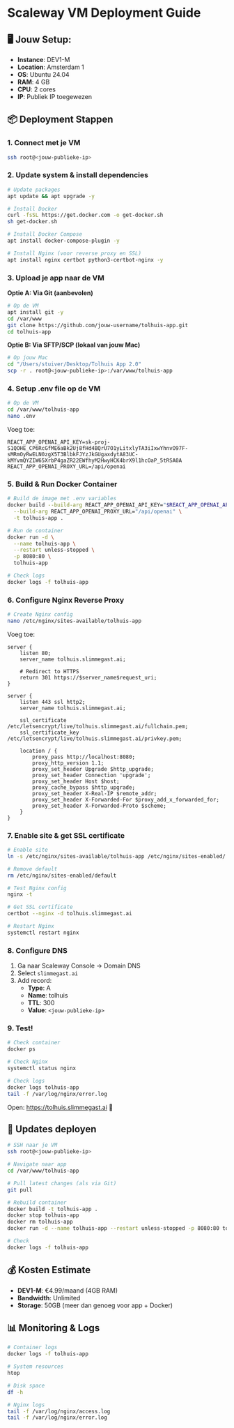 # Scaleway VM Deployment Guide

## 🖥️ Jouw Setup:
- **Instance**: DEV1-M
- **Location**: Amsterdam 1
- **OS**: Ubuntu 24.04
- **RAM**: 4 GB
- **CPU**: 2 cores
- **IP**: Publiek IP toegewezen

## 📦 Deployment Stappen

### 1. Connect met je VM
```bash
ssh root@<jouw-publieke-ip>
```

### 2. Update system & install dependencies
```bash
# Update packages
apt update && apt upgrade -y

# Install Docker
curl -fsSL https://get.docker.com -o get-docker.sh
sh get-docker.sh

# Install Docker Compose
apt install docker-compose-plugin -y

# Install Nginx (voor reverse proxy en SSL)
apt install nginx certbot python3-certbot-nginx -y
```

### 3. Upload je app naar de VM

**Optie A: Via Git (aanbevolen)**
```bash
# Op de VM
apt install git -y
cd /var/www
git clone https://github.com/jouw-username/tolhuis-app.git
cd tolhuis-app
```

**Optie B: Via SFTP/SCP (lokaal van jouw Mac)**
```bash
# Op jouw Mac
cd "/Users/stuiver/Desktop/Tolhuis App 2.0"
scp -r . root@<jouw-publieke-ip>:/var/www/tolhuis-app
```

### 4. Setup .env file op de VM
```bash
# Op de VM
cd /var/www/tolhuis-app
nano .env
```

Voeg toe:
```env
REACT_APP_OPENAI_API_KEY=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
REACT_APP_OPENAI_PROXY_URL=/api/openai
```

### 5. Build & Run Docker Container
```bash
# Build de image met .env variables
docker build --build-arg REACT_APP_OPENAI_API_KEY="$REACT_APP_OPENAI_API_KEY" \
  --build-arg REACT_APP_OPENAI_PROXY_URL="/api/openai" \
  -t tolhuis-app .

# Run de container
docker run -d \
  --name tolhuis-app \
  --restart unless-stopped \
  -p 8080:80 \
  tolhuis-app

# Check logs
docker logs -f tolhuis-app
```

### 6. Configure Nginx Reverse Proxy
```bash
# Create Nginx config
nano /etc/nginx/sites-available/tolhuis-app
```

Voeg toe:
```nginx
server {
    listen 80;
    server_name tolhuis.slimmegast.ai;

    # Redirect to HTTPS
    return 301 https://$server_name$request_uri;
}

server {
    listen 443 ssl http2;
    server_name tolhuis.slimmegast.ai;

    ssl_certificate /etc/letsencrypt/live/tolhuis.slimmegast.ai/fullchain.pem;
    ssl_certificate_key /etc/letsencrypt/live/tolhuis.slimmegast.ai/privkey.pem;

    location / {
        proxy_pass http://localhost:8080;
        proxy_http_version 1.1;
        proxy_set_header Upgrade $http_upgrade;
        proxy_set_header Connection 'upgrade';
        proxy_set_header Host $host;
        proxy_cache_bypass $http_upgrade;
        proxy_set_header X-Real-IP $remote_addr;
        proxy_set_header X-Forwarded-For $proxy_add_x_forwarded_for;
        proxy_set_header X-Forwarded-Proto $scheme;
    }
}
```

### 7. Enable site & get SSL certificate
```bash
# Enable site
ln -s /etc/nginx/sites-available/tolhuis-app /etc/nginx/sites-enabled/

# Remove default
rm /etc/nginx/sites-enabled/default

# Test Nginx config
nginx -t

# Get SSL certificate
certbot --nginx -d tolhuis.slimmegast.ai

# Restart Nginx
systemctl restart nginx
```

### 8. Configure DNS
1. Ga naar Scaleway Console → Domain DNS
2. Select `slimmegast.ai`
3. Add record:
   - **Type**: A
   - **Name**: tolhuis
   - **TTL**: 300
   - **Value**: `<jouw-publieke-ip>`

### 9. Test!
```bash
# Check container
docker ps

# Check Nginx
systemctl status nginx

# Check logs
docker logs tolhuis-app
tail -f /var/log/nginx/error.log
```

Open: https://tolhuis.slimmegast.ai 🚀

## 🔄 Updates deployen
```bash
# SSH naar je VM
ssh root@<jouw-publieke-ip>

# Navigate naar app
cd /var/www/tolhuis-app

# Pull latest changes (als via Git)
git pull

# Rebuild container
docker build -t tolhuis-app .
docker stop tolhuis-app
docker rm tolhuis-app
docker run -d --name tolhuis-app --restart unless-stopped -p 8080:80 tolhuis-app

# Check
docker logs -f tolhuis-app
```

## 💰 Kosten Estimate
- **DEV1-M**: €4.99/maand (4GB RAM)
- **Bandwidth**: Unlimited
- **Storage**: 50GB (meer dan genoeg voor app + Docker)

## 📊 Monitoring & Logs
```bash
# Container logs
docker logs -f tolhuis-app

# System resources
htop

# Disk space
df -h

# Nginx logs
tail -f /var/log/nginx/access.log
tail -f /var/log/nginx/error.log
```





